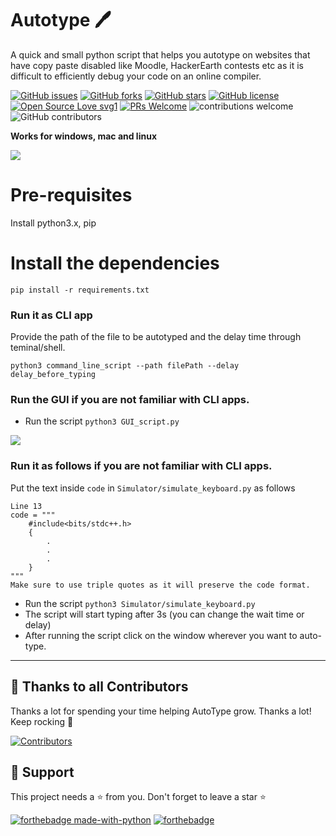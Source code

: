 # Autotype 🖊

A quick and small python script that helps you autotype on websites that have copy paste disabled like Moodle, HackerEarth contests etc as it is difficult to efficiently debug your code on an online compiler.

[![GitHub issues](https://img.shields.io/github/issues/tushar5526/Autotype)](https://github.com/tushar5526/Autotype/issues)
[![GitHub forks](https://img.shields.io/github/forks/tushar5526/Autotype)](https://github.com/tushar5526/Autotype/network)
[![GitHub stars](https://img.shields.io/github/stars/tushar5526/Autotype)](https://github.com/tushar5526/Autotype/stargazers)
[![GitHub license](https://img.shields.io/github/license/tushar5526/Autotype)](https://github.com/tushar5526/Autotype/blob/main/LICENSE)
[![Open Source Love svg1](https://badges.frapsoft.com/os/v1/open-source.svg?v=103)](https://github.com/ellerbrock/open-source-badges/) [![PRs Welcome](https://img.shields.io/badge/PRs-welcome-brightgreen.svg?style=flat-square)](http://makeapullrequest.com) ![contributions welcome](https://img.shields.io/static/v1.svg?label=Contributions&message=Welcome&color=0059b3&style=flat-square) ![GitHub contributors](https://img.shields.io/github/contributors-anon/tushar5526/Autotype) 
<br>

**Works for windows, mac and linux**

<img src="./demo.gif?raw=true">

# Pre-requisites
Install python3.x, pip 

# Install the dependencies

`pip install -r requirements.txt`

### Run it as CLI app

Provide the path of the file to be autotyped and the delay time through teminal/shell.

`python3 command_line_script --path filePath --delay delay_before_typing`


### Run the GUI if you are not familiar with CLI apps.
- Run the script `python3 GUI_script.py`
<img src="demo_image/demo_script_gui.png">



### Run it as follows if you are not familiar with CLI apps.
Put the text inside `code` in `Simulator/simulate_keyboard.py` as follows

```
Line 13
code = """
    #include<bits/stdc++.h>
    {
        .
        .
        .
    }
"""
Make sure to use triple quotes as it will preserve the code format.
```
- Run the script `python3 Simulator/simulate_keyboard.py`
- The script will start typing after 3s (you can change the wait time or delay)
- After running the script click on the window wherever you want to auto-type.
<hr>

## 💪 Thanks to all Contributors

Thanks a lot for spending your time helping AutoType grow. Thanks a lot! Keep rocking 🍻

[![Contributors](https://contrib.rocks/image?repo=tushar5526/Autotype)](https://github.com/tushar5526/Autotype/graphs/contributors)

## 🙏 Support

This project needs a ⭐️ from you. Don't forget to leave a star ⭐️

[![forthebadge made-with-python](http://ForTheBadge.com/images/badges/made-with-python.svg)](https://www.python.org/)  [![forthebadge](https://forthebadge.com/images/badges/built-with-love.svg)](https://forthebadge.com)



